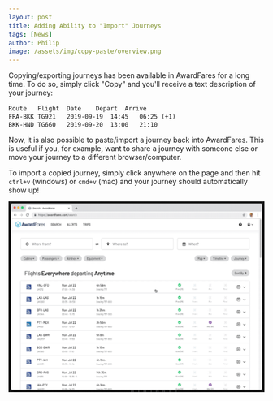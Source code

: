 ```yaml
---
layout: post
title: Adding Ability to "Import" Journeys
tags: [News]
author: Philip
image: /assets/img/copy-paste/overview.png
---
```


Copying/exporting journeys has been available in AwardFares for a long time. To do so, simply click "Copy" and you'll receive a text description of your journey:

```
Route	Flight	Date	Depart	Arrive
FRA-BKK	TG921	2019-09-19	14:45	06:25 (+1)
BKK-HND	TG660	2019-09-20	13:00	21:10 
```

Now, it is also possible to paste/import a journey back into AwardFares. This is useful if you, for example, want to share a journey with someone else or move your journey to a different browser/computer.

To import a copied journey, simply click anywhere on the page and then hit `ctrl+v` (windows) or `cmd+v` (mac) and your journey should automatically show up!

<img src="/assets/img/copy-paste/demo.gif" />
